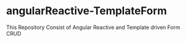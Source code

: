 # angularReactive-TemplateForm
This Repository Consist of Angular Reactive and Template driven Form CRUD

